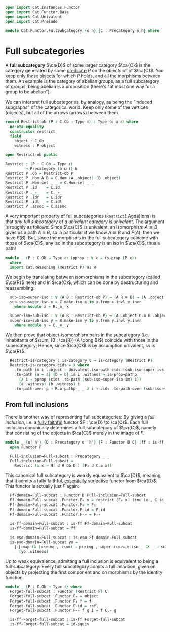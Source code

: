 ```agda
open import Cat.Instances.Functor
open import Cat.Functor.Base
open import Cat.Univalent
open import Cat.Prelude

module Cat.Functor.FullSubcategory {o h} {C : Precategory o h} where
```

<!--
```agda
import Cat.Reasoning C as C
open Precategory
private variable
  ℓ : Level
```
-->

# Full subcategories

A **full subcategory** $\ca{D}$ of some larger category $\ca{C}$ is the
category generated by some [predicate] $P$ on the objects of of
$\ca{C}$: You keep only those objects for which $P$ holds, and all the
morphisms between them. An example is the category of abelian groups, as
a full subcategory of groups: being abelian is a proposition (there's
"at most one way for a group to be abelian").

[predicate]: 1Lab.HLevel.html#is-prop

We can interpret full subcategories, by analogy, as being the "induced
subgraphs" of the categorical world: Keep only some of the vertices
(objects), but all of the arrows (arrows) between them.

```agda
record Restrict-ob (P : C.Ob → Type ℓ) : Type (o ⊔ ℓ) where
  no-eta-equality
  constructor restrict
  field
    object : C.Ob
    witness : P object

open Restrict-ob public

Restrict : (P : C.Ob → Type ℓ)
         → Precategory (o ⊔ ℓ) h
Restrict P .Ob = Restrict-ob P
Restrict P .Hom A B = C.Hom (A .object) (B .object)
Restrict P .Hom-set _ _ = C.Hom-set _ _
Restrict P .id    = C.id
Restrict P ._∘_   = C._∘_
Restrict P .idr   = C.idr
Restrict P .idl   = C.idl
Restrict P .assoc = C.assoc
```

A very important property of full subcategories (`Restrict`{.Agda}ions)
is that _any full subcategory of a univalent category is univalent_. The
argument is roughly as follows: Since $\ca{C}$ is univalent, an
isomorphism $A \cong B$ gives us a path $A \equiv B$, so in particular
if we know $A \cong B$ and $P(A)$, then we have $P(B)$. But, since the
morphisms in the full subcategory coincide with those of $\ca{C}$, any
iso in the subcategory is an iso in $\ca{C}$, thus a path!

```agda
module _ (P : C.Ob → Type ℓ) (pprop : ∀ x → is-prop (P x))
  where
  import Cat.Reasoning (Restrict P) as R
```

We begin by translating between isomorphisms in the subcategory (called
$\ca{R}$ here) and in $\ca{C}$, which can be done by destructuring and
reassembling:

```agda
  sub-iso→super-iso : ∀ {A B : Restrict-ob P} → (A R.≅ B) → (A .object C.≅ B .object)
  sub-iso→super-iso x = C.make-iso x.to x.from x.invl x.invr
    where module x = R._≅_ x

  super-iso→sub-iso : ∀ {A B : Restrict-ob P} → (A .object C.≅ B .object) → (A R.≅ B)
  super-iso→sub-iso y = R.make-iso y.to y.from y.invl y.invr
    where module y = C._≅_ y
```

We then prove that object-isomorphism pairs in the subcategory (i.e.
inhabitants of $\sum_{B : \ca{R}} (A \cong B)$) coincide with those in
the supercategory; Hence, since $\ca{C}$ is by assumption univalent, so
is $\ca{R}$.

```agda
  Restrict-is-category : is-category C → is-category (Restrict P)
  Restrict-is-category cids = λ where
    .to-path im i .object → Univalent.iso→path cids (sub-iso→super-iso im) i
    .to-path {a = a} {b = b} im i .witness → is-prop→pathp
      (λ i → pprop (cids .to-path (sub-iso→super-iso im) i))
      (a .witness) (b .witness) i
    .to-path-over p → R.≅-pathp _ _ λ i → cids .to-path-over (sub-iso→super-iso p) i .C.to
```

## From full inclusions

There is another way of representing full subcategories: By giving a
_full inclusion_, i.e. a [fully faithful] functor $F : \ca{D} \to
\ca{C}$. Each full inclusion canonically determines a full subcategory
of $\ca{C}$, namely that consisting of the objects in $\ca{C}$ merely in
the image of $F$.

[fully faithful]: Cat.Functor.Base.html#ff-functors

```agda
module _ {o' h'} {D : Precategory o' h'} {F : Functor D C} (ff : is-ff F) where
  open Functor F

  Full-inclusion→Full-subcat : Precategory _ _
  Full-inclusion→Full-subcat =
    Restrict (λ x → ∃[ d ∈ Ob D ] (F₀ d C.≅ x))
```

This canonical full subcategory is weakly equivalent to $\ca{D}$,
meaning that it admits a fully faithful, [essentially surjective]
functor from $\ca{D}$. This functor is actually just $F$ again:

[essentially surjective]: Cat.Functor.Base.html#essential-fibres

```agda
  Ff-domain→Full-subcat : Functor D Full-inclusion→Full-subcat
  Ff-domain→Full-subcat .Functor.F₀ x = restrict (F₀ x) (inc (x , C.id-iso))
  Ff-domain→Full-subcat .Functor.F₁ = F₁
  Ff-domain→Full-subcat .Functor.F-id = F-id
  Ff-domain→Full-subcat .Functor.F-∘ = F-∘

  is-ff-domain→Full-subcat : is-ff Ff-domain→Full-subcat
  is-ff-domain→Full-subcat = ff

  is-eso-domain→Full-subcat : is-eso Ff-domain→Full-subcat
  is-eso-domain→Full-subcat yo =
    ∥-∥-map (λ (preimg , isom) → preimg , super-iso→sub-iso _ (λ _ → squash) isom)
      (yo .witness)
```

Up to weak equivalence, admitting a full inclusion is equivalent to
being a full subcategory: Every full subcategory admits a full
inclusion, given on objects by projecting the first component and on
morphisms by the identity function.

```agda
module _ {P : C.Ob → Type ℓ} where
  Forget-full-subcat : Functor (Restrict P) C
  Forget-full-subcat .Functor.F₀ = object
  Forget-full-subcat .Functor.F₁ f = f
  Forget-full-subcat .Functor.F-id = refl
  Forget-full-subcat .Functor.F-∘ f g i = f C.∘ g

  is-ff-Forget-full-subcat : is-ff Forget-full-subcat
  is-ff-Forget-full-subcat = id-equiv
```
